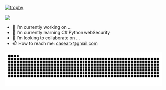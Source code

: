 [![trophy](https://github-profile-trophy.vercel.app/?username=CasearF)](https://github.com/ryo-ma/github-profile-trophy)

<img   align="center" src="https://github-readme-stats.vercel.app/api?username=CasearF&locale=en&line_height=33&show_icons=true&hide=&theme=dark&rank_icon=default"/>

- 🔭 I’m currently working on ...
- 🌱 I’m currently learning C# Python webSecurity
- 👯 I’m looking to collaborate on ...
- 📫 How to reach me: casearx@gmail.com

<picture>
  <source media="(prefers-color-scheme: dark)" srcset="https://github.com/CasearF/CasearF/blob/main/github-snake.svg">
  <source media="(prefers-color-scheme: light)" srcset="https://github.com/CasearF/CasearF/blob/main/github-snake.svg">
  <img src="https://github.com/CasearF/CasearF/blob/main/github-snake.svg">
</picture>
